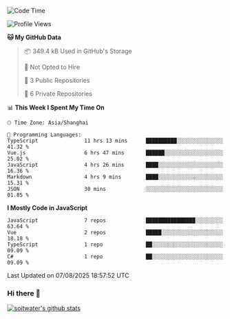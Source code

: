 <!--START_SECTION:waka-->
![Code Time](http://img.shields.io/badge/Code%20Time-5%2C377%20hrs%2020%20mins-blue)

![Profile Views](http://img.shields.io/badge/Profile%20Views-0-blue)

**🐱 My GitHub Data** 

> 📦 349.4 kB Used in GitHub's Storage 
 > 
> 🚫 Not Opted to Hire
 > 
> 📜 3 Public Repositories 
 > 
> 🔑 6 Private Repositories 
 > 
📊 **This Week I Spent My Time On** 

```text
🕑︎ Time Zone: Asia/Shanghai

💬 Programming Languages: 
TypeScript               11 hrs 13 mins      ██████████░░░░░░░░░░░░░░░   41.32 % 
Vue.js                   6 hrs 47 mins       ██████░░░░░░░░░░░░░░░░░░░   25.02 % 
JavaScript               4 hrs 26 mins       ████░░░░░░░░░░░░░░░░░░░░░   16.36 % 
Markdown                 4 hrs 9 mins        ████░░░░░░░░░░░░░░░░░░░░░   15.31 % 
JSON                     30 mins             ░░░░░░░░░░░░░░░░░░░░░░░░░   01.85 % 
```

**I Mostly Code in JavaScript** 

```text
JavaScript               7 repos             ████████████████░░░░░░░░░   63.64 % 
Vue                      2 repos             █████░░░░░░░░░░░░░░░░░░░░   18.18 % 
TypeScript               1 repo              ██░░░░░░░░░░░░░░░░░░░░░░░   09.09 % 
C#                       1 repo              ██░░░░░░░░░░░░░░░░░░░░░░░   09.09 % 
```




 Last Updated on 07/08/2025 18:57:52 UTC
<!--END_SECTION:waka-->

### Hi there 👋
[![soitwater's github stats](https://github-readme-stats.vercel.app/api?username=soitwater)](https://github.com/soitwater/github-readme-stats)
